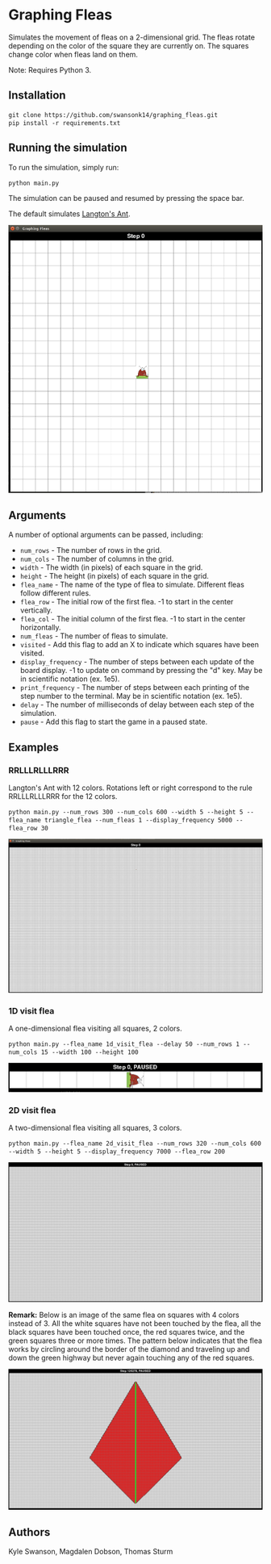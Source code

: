 # Graphing Fleas

Simulates the movement of fleas on a 2-dimensional grid. The fleas rotate depending on the color of the square they are currently on. The squares change color when fleas land on them.

Note: Requires Python 3.

## Installation

```
git clone https://github.com/swansonk14/graphing_fleas.git
pip install -r requirements.txt
```

## Running the simulation

To run the simulation, simply run:

```
python main.py
```

The simulation can be paused and resumed by pressing the space bar.

The default simulates [Langton's Ant](https://en.wikipedia.org/wiki/Langton%27s_ant).

![Alt Text](images/langtons_flea.gif)

## Arguments

A number of optional arguments can be passed, including:

* `num_rows` - The number of rows in the grid.
* `num_cols` - The number of columns in the grid.
* `width` - The width (in pixels) of each square in the grid.
* `height` - The height (in pixels) of each square in the grid.
* `flea_name` - The name of the type of flea to simulate. Different fleas follow different rules.
* `flea_row` - The initial row of the first flea. -1 to start in the center vertically.
* `flea_col` - The initial column of the first flea. -1 to start in the center horizontally.
* `num_fleas` - The number of fleas to simulate.
* `visited` - Add this flag to add an X to indicate which squares have been visited.
* `display_frequency` - The number of steps between each update of the board display. -1 to update on command by pressing the "d" key. May be in scientific notation (ex. 1e5).
* `print_frequency` - The number of steps between each printing of the step number to the terminal. May be in scientific notation (ex. 1e5).
* `delay` - The number of milliseconds of delay between each step of the simulation.
* `pause` - Add this flag to start the game in a paused state.

## Examples

### RRLLLRLLLRRR

Langton's Ant with 12 colors. Rotations left or right correspond to the rule RRLLLRLLLRRR for the 12 colors.

```
python main.py --num_rows 300 --num_cols 600 --width 5 --height 5 --flea_name triangle_flea --num_fleas 1 --display_frequency 5000 --flea_row 30
```

![Alt Text](images/triangle_flea.gif)

### 1D visit flea

A one-dimensional flea visiting all squares, 2 colors.

```
python main.py --flea_name 1d_visit_flea --delay 50 --num_rows 1 --num_cols 15 --width 100 --height 100
```

![Alt Text](images/1d_visit_flea.gif)

### 2D visit flea

A two-dimensional flea visiting all squares, 3 colors.

```
python main.py --flea_name 2d_visit_flea --num_rows 320 --num_cols 600 --width 5 --height 5 --display_frequency 7000 --flea_row 200
```

![Alt Text](images/2d_visit_flea.gif)

**Remark:** Below is an image of the same flea on squares with 4 colors instead of 3. All the white squares have not been touched by the flea, all the black squares have been touched once, the red squares twice, and the green squares three or more times. The pattern below indicates that the flea works by circling around the border of the diamond and traveling up and down the green highway but never again touching any of the red squares.

![Alt Text](images/2d_visit_flea_4_colors.png)

## Authors
Kyle Swanson, Magdalen Dobson, Thomas Sturm
